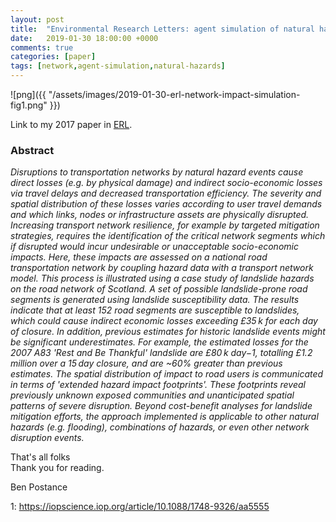 ```yaml
---
layout: post
title:  "Environmental Research Letters: agent simulation of natural hazards in complex networks"
date:   2019-01-30 18:00:00 +0000
comments: true
categories: [paper]
tags: [network,agent-simulation,natural-hazards]
---
```


![png]({{ "/assets/images/2019-01-30-erl-network-impact-simulation-fig1.png" }})

Link to my 2017 paper in [ERL](https://iopscience.iop.org/article/10.1088/1748-9326/aa5555).

### Abstract
*Disruptions to transportation networks by natural hazard events cause direct losses (e.g. by physical damage) and indirect socio-economic losses via travel delays and decreased transportation efficiency. The severity and spatial distribution of these losses varies according to user travel demands and which links, nodes or infrastructure assets are physically disrupted. Increasing transport network resilience, for example by targeted mitigation strategies, requires the identification of the critical network segments which if disrupted would incur undesirable or unacceptable socio-economic impacts. Here, these impacts are assessed on a national road transportation network by coupling hazard data with a transport network model. This process is illustrated using a case study of landslide hazards on the road network of Scotland. A set of possible landslide-prone road segments is generated using landslide susceptibility data. The results indicate that at least 152 road segments are susceptible to landslides, which could cause indirect economic losses exceeding £35 k for each day of closure. In addition, previous estimates for historic landslide events might be significant underestimates. For example, the estimated losses for the 2007 A83 'Rest and Be Thankful' landslide are £80 k day−1, totalling £1.2 million over a 15 day closure, and are ~60% greater than previous estimates. The spatial distribution of impact to road users is communicated in terms of 'extended hazard impact footprints'. These footprints reveal previously unknown exposed communities and unanticipated spatial patterns of severe disruption. Beyond cost-benefit analyses for landslide mitigation efforts, the approach implemented is applicable to other natural hazards (e.g. flooding), combinations of hazards, or even other network disruption events.*

That's all folks<BR>
Thank you for reading.

Ben Postance

1: https://iopscience.iop.org/article/10.1088/1748-9326/aa5555
